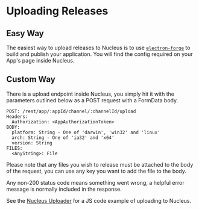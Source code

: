 # Uploading Releases

## Easy Way

The easiest way to upload releases to Nucleus is to use [`electron-forge`](https://github.com/electron-userland/electron-forge)
to build and publish your application.  You will find the config required
on your App's page inside Nucleus.

## Custom Way

There is a upload endpoint inside Nucleus, you simply hit it with the
parameters outlined below as a POST request with a FormData body.

```
POST: /rest/app/:appId/channel/:channelId/upload
Headers:
  Authorization: <AppAuthorizationToken>
BODY:
  platform: String - One of 'darwin', 'win32' and 'linux'
  arch: String - One of 'ia32' and 'x64'
  version: String
FILES:
  <AnyString>: File
```

Please note that any files you wish to release must be attached to
the body of the request, you can use any key you want to add the
file to the body.

Any non-200 status code means something went wrong, a helpful error
message is normally included in the response.

See the [Nucleus Uploader](../uploader/src/index.js) for a JS code
example of uploading to Nucleus.